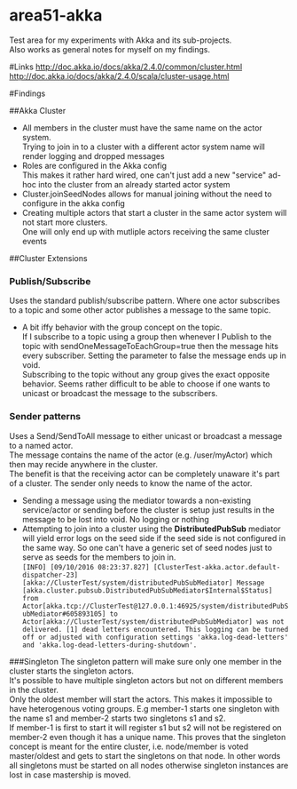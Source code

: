 # area51-akka
Test area for my experiments with Akka and its sub-projects.   
Also works as general notes for myself on my findings.

#Links
http://doc.akka.io/docs/akka/2.4.0/common/cluster.html   
http://doc.akka.io/docs/akka/2.4.0/scala/cluster-usage.html

#Findings

##Akka Cluster

* All members in the cluster must have the same name on the actor system.  
Trying to join in to a cluster with a different actor system name will render logging and dropped messages
* Roles are configured in the Akka config  
This makes it rather hard wired, one can't just add a new "service" ad-hoc into the cluster from an already started actor system
* Cluster.joinSeedNodes allows for manual joining without the need to configure in the akka config
* Creating multiple actors that start a cluster in the same actor system will not start more clusters.   
One will only end up with mutliple actors receiving the same cluster events

##Cluster Extensions

### Publish/Subscribe
Uses the standard publish/subscribe pattern. Where one actor subscribes to a topic and some other actor publishes a message to the same topic.
* A bit iffy behavior with the group concept on the topic.  
If I subscribe to a topic using a group then whenever I Publish to the topic with sendOneMessageToEachGroup=true then the message hits every subscriber. Setting the parameter to false the message ends up in void.  
Subscribing to the topic without any group gives the exact opposite behavior. Seems rather difficult to be able to choose if one wants to unicast or broadcast the message to the subscribers.

### Sender patterns
Uses a Send/SendToAll message to either unicast or broadcast a message to a named actor.   
The message contains the name of the actor (e.g. /user/myActor) which then may recide anywhere in the cluster.   
The benefit is that the receiving actor can be completely unaware it's part of a cluster. The sender only needs to know the name of the actor.
* Sending a message using the mediator towards a non-existing service/actor or sending before the cluster is setup just results in the message to be lost into void. No logging or nothing
* Attempting to join into a cluster using the __DistributedPubSub__ mediator will yield error logs on the seed side if the seed side is not configured in the same way. So one can't have a generic set of seed nodes just to serve as seeds for the members to join in.  
```[INFO] [09/10/2016 08:23:37.827] [ClusterTest-akka.actor.default-dispatcher-23] [akka://ClusterTest/system/distributedPubSubMediator] Message [akka.cluster.pubsub.DistributedPubSubMediator$Internal$Status] from Actor[akka.tcp://ClusterTest@127.0.0.1:46925/system/distributedPubSubMediator#605893105] to Actor[akka://ClusterTest/system/distributedPubSubMediator] was not delivered. [1] dead letters encountered. This logging can be turned off or adjusted with configuration settings 'akka.log-dead-letters' and 'akka.log-dead-letters-during-shutdown'.```

###Singleton
The singleton pattern will make sure only one member in the cluster starts the singleton actors.  
It's possible to have multiple singleton actors but not on different members in the cluster.  
Only the oldest member will start the actors. This makes it impossible to have heterogenous voting groups. 
E.g member-1 starts one singleton with the name s1 and member-2 starts two singletons s1 and s2.  
If member-1 is first to start it will register s1 but s2 will not be registered on member-2 even though it has a unique name.  This proves that the singleton concept is meant for the entire cluster, i.e. node/member is voted master/oldest and gets to start the singletons on that node. In other words all singletons must be started on all nodes otherwise singleton instances are lost in case mastership is moved.

